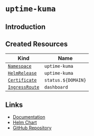 # `uptime-kuma`

## Introduction

## Created Resources

| Kind                                | Name               |
| ----------------------------------- | ------------------ |
| [`Namespace`][ref-namespace]        | `uptime-kuma`      |
| [`HelmRelease`][ref-helm-release]   | `uptime-kuma`      |
| [`Certificate`][ref-certificate]    | `status.${DOMAIN}` |
| [`IngressRoute`][ref-ingress-route] | `dashboard`        |

[ref-namespace]: https://kubernetes.io/docs/reference/kubernetes-api/cluster-resources/namespace-v1/
[ref-helm-release]: https://fluxcd.io/docs/components/helm/helmreleases/
[ref-certificate]: https://cert-manager.io/docs/reference/api-docs/#cert-manager.io/v1.Certificate
[ref-ingress-route]: https://doc.traefik.io/traefik/routing/providers/kubernetes-crd/#kind-ingressroute

## Links

- [Documentation](https://github.com/louislam/uptime-kuma/wiki)
- [Helm Chart](https://charts.pascaliske.dev/charts/uptime-kuma/)
- [GitHub Repository](https://github.com/louislam/uptime-kuma)
